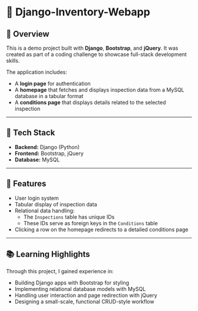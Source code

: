 # 📝 Django-Inventory-Webapp 

## 📖 Overview  
This is a demo project built with **Django**, **Bootstrap**, and **jQuery**. It was created as part of a coding challenge to showcase full-stack development skills.  

The application includes:  
- A **login page** for authentication  
- A **homepage** that fetches and displays inspection data from a MySQL database in a tabular format  
- A **conditions page** that displays details related to the selected inspection  

---

## 🔨 Tech Stack  
- **Backend:** Django (Python)  
- **Frontend:** Bootstrap, jQuery  
- **Database:** MySQL  

---

## 🚀 Features  
- User login system  
- Tabular display of inspection data  
- Relational data handling:  
  - The `Inspections` table has unique IDs  
  - These IDs serve as foreign keys in the `Conditions` table  
- Clicking a row on the homepage redirects to a detailed conditions page  

---

## 📚 Learning Highlights  
Through this project, I gained experience in:  
- Building Django apps with Bootstrap for styling  
- Implementing relational database models with MySQL  
- Handling user interaction and page redirection with jQuery  
- Designing a small-scale, functional CRUD-style workflow  
